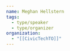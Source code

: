 ```yaml
---
name: Meghan Hellstern
tags:
  - type/speaker
  - type/organizer
organization:
  - "[[CivicTechTO]]"
---
```

